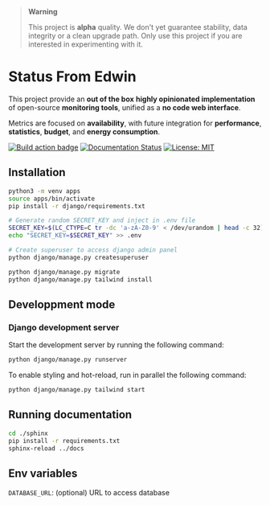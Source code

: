 > **Warning**  
> 
> This project is **alpha** quality. We don't yet guarantee stability, data integrity or a clean upgrade path. Only use this project if you are interested in experimenting with it.

# Status From Edwin

This project provide an **out of the box** **highly opinionated implementation** of open-source **monitoring tools**, unified as a **no code web interface**.

Metrics are focused on **availability**, with future integration for **performance**, **statistics**, **budget**, and **energy consumption**.

[![Build action badge](https://github.com/fromedwin/monitor/actions/workflows/django.yml/badge.svg?branch=main)](https://github.com/fromedwin/monitor/actions/) [![Documentation Status](https://readthedocs.org/projects/fromedwin-monitor/badge/?version=latest)](https://fromedwin-monitor.readthedocs.io/en/latest/?badge=latest) [![License: MIT](https://img.shields.io/badge/License-MIT-green.svg)](https://github.com/fromedwin/monitor/blob/main/LICENSE)

## Installation

```bash
python3 -m venv apps
source apps/bin/activate
pip install -r django/requirements.txt

# Generate random SECRET_KEY and inject in .env file
SECRET_KEY=$(LC_CTYPE=C tr -dc 'a-zA-Z0-9' < /dev/urandom | head -c 32)
echo "SECRET_KEY=$SECRET_KEY" >> .env

# Create superuser to access django admin panel
python django/manage.py createsuperuser

python django/manage.py migrate
python django/manage.py tailwind install
```

## Developpment mode

### Django development server

Start the development server by running the following command:

```bash
python django/manage.py runserver
```

To enable styling and hot-reload, run in parallel the following command:

```bash
python django/manage.py tailwind start
```

## Running documentation

```bash
cd ./sphinx
pip install -r requirements.txt
sphinx-reload ../docs
```

## Env variables

`DATABASE_URL`: (optional) URL to access database
